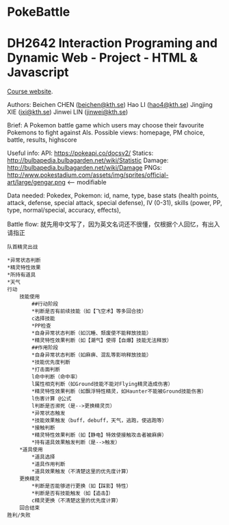# PokeBattle
DH2642 Interaction Programing and Dynamic Web - Project - HTML & Javascript
=================================================

[Course website](https://www.kth.se/social/course/DH2641).

Authors:
    Beichen CHEN (beichen@kth.se)
    Hao LI (hao4@kth.se)
    Jingjing XIE (jxi@kth.se)
    Jinwei LIN (jinwei@kth.se)

Brief:
    A Pokemon battle game which users may choose their favourite Pokemons to fight against AIs.
    Possible views: homepage, PM choice, battle, results, highscore

Useful info:
    API: https://pokeapi.co/docsv2/
    Statics: http://bulbapedia.bulbagarden.net/wiki/Statistic
    Damage: http://bulbapedia.bulbagarden.net/wiki/Damage
    PNGs: http://www.pokestadium.com/assets/img/sprites/official-art/large/gengar.png <-- modifiable

Data needed:
    Pokedex,
    Pokemon: id, name, type, base stats (health points, attack, defense, special attack, special defense), IV (0-31), skills (power, PP, type, normal/special, accuracy, effects),

Battle flow: 就先用中文写了，因为英文名词还不很懂，仅根据个人回忆，有出入请指正

    队首精灵出战

    *异常状态判断
    *精灵特性效果
    *所持有道具
    *天气
    行动
        技能使用
            ##行动阶段
            *判断是否有前续技能（如【飞空术】等多回合技）
            c选择技能
            *PP检查
            *自身异常状态判断（如沉睡、颓废使不能释放技能）
            *精灵特性效果判断（如【潮气】使得【自爆】技能无法释放）
            ##作用阶段
            *自身异常状态判断（如麻痹、混乱等影响释放技能）
            *技能优先度判断
            *打击面判断
            l命中判断（命中率）
            l属性相克判断（如Ground技能不能对Flying精灵造成伤害）
            *精灵特性效果判断（如飘浮特性精灵，如Haunter不能被Ground技能伤害）
            l伤害计算 @公式
            l判断是否濒死（是-->更换精灵页）
            *异常状态触发
            *技能效果触发（buff，debuff，天气，逃跑，使逃跑等）
            *接触判断
            *精灵特性效果判断（如【静电】特效使接触攻击者被麻痹）
            *持有道具效果触发判断（是-->触发）
        *道具使用
            *道具选择
            *道具作用判断
            *道具效果触发（不清楚这里的优先度计算）
        更换精灵
            *判断是否能够进行更换（如【踩影】特性）
            *判断是否有技能触发（如【追击】）
            c精灵更换（不清楚这里的优先度计算）
        回合结束
    胜利/失败
